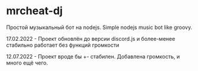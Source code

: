 # mrcheat-dj
Простой музыкальный бот на nodejs. Simple nodejs music bot like groovy.

17.02.2022 - Проект обновлён до версии discord.js и более-менее стабильно работает без функций громкости

12.07.2022 - Проект вроде бы +- стабилен. Добавлена громкость, и много ещё чего.
